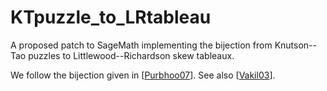 # KTpuzzle_to_LRtableau
A proposed patch to SageMath implementing the bijection from Knutson--Tao puzzles to Littlewood--Richardson skew tableaux.

We follow the bijection given in \[[Purbhoo07](https://arxiv.org/pdf/0705.1184.pdf)\]. See also \[[Vakil03](https://arxiv.org/pdf/math/0302294.pdf)\].
